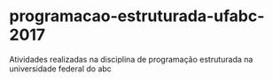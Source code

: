 # programacao-estruturada-ufabc-2017
Atividades realizadas na disciplina de programação estruturada na universidade federal do abc
